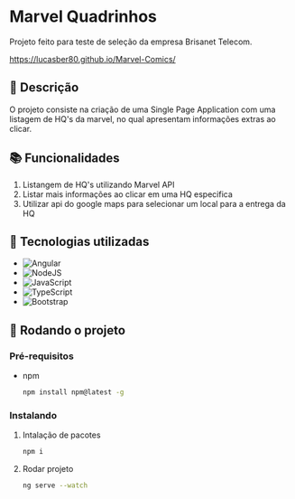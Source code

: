 # Marvel Quadrinhos

Projeto feito para teste de seleção da empresa Brisanet Telecom.

https://lucasber80.github.io/Marvel-Comics/

## 📝 Descrição

O projeto consiste na criação de uma Single Page Application com uma listagem de HQ's da marvel, no qual apresentam informações extras ao clicar.

## 📚 Funcionalidades
1. Listangem de HQ's utilizando Marvel API
2. Listar mais informações ao clicar em uma HQ especifica
3. Utilizar api do google maps para selecionar um local para a entrega da HQ

## 🔧 Tecnologias utilizadas

* ![Angular](https://img.shields.io/badge/angular-%23DD0031.svg?style=for-the-badge&logo=angular&logoColor=white)
* ![NodeJS](https://img.shields.io/badge/node.js-6DA55F?style=for-the-badge&logo=node.js&logoColor=white)
* ![JavaScript](https://img.shields.io/badge/javascript-%23323330.svg?style=for-the-badge&logo=javascript&logoColor=%23F7DF1E)
* ![TypeScript](https://img.shields.io/badge/typescript-%23007ACC.svg?style=for-the-badge&logo=typescript&logoColor=white)
* ![Bootstrap](https://img.shields.io/badge/bootstrap-%23563D7C.svg?style=for-the-badge&logo=bootstrap&logoColor=white)


## 🚀 Rodando o projeto

### Pré-requisitos
* npm <br>
   ```sh 
   npm install npm@latest -g
   ```
   
### Instalando
1. Intalação de pacotes <br>
   ```sh 
   npm i
   ```
2. Rodar projeto <br>
   ```sh 
   ng serve --watch
   ```



